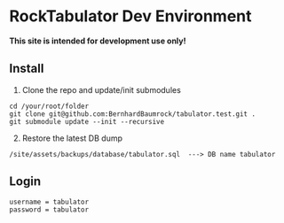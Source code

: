 # RockTabulator Dev Environment

**This site is intended for development use only!**

## Install

1) Clone the repo and update/init submodules

```
cd /your/root/folder
git clone git@github.com:BernhardBaumrock/tabulator.test.git .
git submodule update --init --recursive
```

2) Restore the latest DB dump

```
/site/assets/backups/database/tabulator.sql  ---> DB name tabulator
```

## Login

```
username = tabulator
password = tabulator
```
